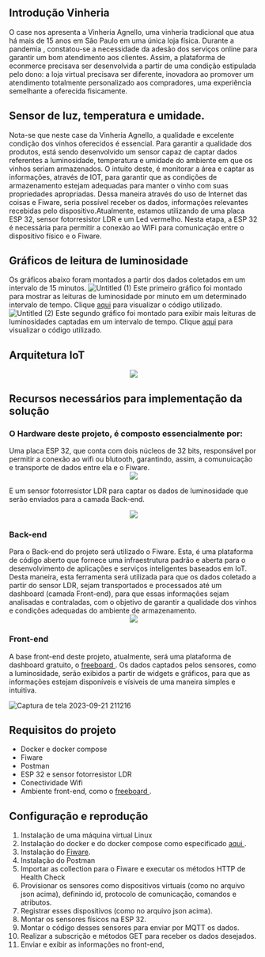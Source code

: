 ## Introdução Vinheria 
O case nos apresenta a Vinheria Agnello, uma vinheria tradicional que atua há mais de 15 anos em São Paulo em uma única loja física. Durante a pandemia , constatou-se a necessidade da adesão dos serviços online para garantir um bom atendimento aos clientes. Assim, a plataforma de econmerce precisava ser desenvolvida a partir de uma condição estipulada pelo dono: a loja virtual precisava ser diferente, inovadora ao promover um atendimento totalmente personalizado aos compradores, uma experiência semelhante a oferecida fisicamente.

## Sensor de luz, temperatura e umidade.
Nota-se que neste case da Vinheria Agnello, a qualidade e excelente condição dos vinhos oferecidos é essencial.
Para garantir a qualidade dos produtos, está sendo desenvolvido um sensor capaz de captar dados referentes a luminosidade, temperatura e umidade do ambiente em que os vinhos seriam armazenados. O intuito deste, é monitorar a área e captar as informações, através de IOT, para garantir que as condições de armazenamento estejam adequadas para manter o vinho com suas propriedades apropriadas. Dessa maneira através do uso de Internet das coisas e Fiware, seria possível receber os dados, informações relevantes recebidas pelo dispositivo.Atualmente, estamos utilizando de uma placa ESP 32, sensor fotorresistor LDR e um Led vermelho. Nesta etapa, a ESP 32 é necessária para permitir a conexão ao WIFi para comunicação entre o dispositivo físico e o Fiware.

## Gráficos de leitura de luminosidade
Os gráficos abaixo foram montados a partir dos dados coletados em um intervalo de 15 minutos.
![Untitled (1)](https://github.com/fernandakaory/cp5-edge/assets/126582859/d7a043ad-0085-4fec-aeb8-a93f3da52889)
Este primeiro gráfico foi montado para mostrar as leituras de luminosidade por minuto em um determinado intervalo de tempo. Clique <a href="https://github.com/fernandakaory/cp5-edge/blob/main/grafico.py">aqui</a> para visualizar o código utilizado.
![Untitled (2)](https://github.com/fernandakaory/cp5-edge/assets/126582859/48b73f69-59a5-46c5-8c1d-aa1ed0bb00ed)
Este segundo gráfico foi montado para exibir mais leituras de luminosidades captadas em um intervalo de tempo. Clique <a href="https://github.com/fernandakaory/cp5-edge/blob/main/grafico2.py">aqui</a> para visualizar o código utilizado.

## Arquitetura IoT
<div align="center">
  <img src="https://github.com/fernandakaory/cp5-edge/assets/126582859/14d7e32c-9c77-4bf5-b993-9316b761b6ad" >
</div>


## Recursos necessários para implementação da solução
<h3>O Hardware deste projeto, é composto essencialmente por: </h3>
Uma placa ESP 32, que conta com dois núcleos de 32 bits, responsável por permitir a conexão ao wifi ou blutooth, garantindo, assim, a comunuicação e transporte de dados entre ela e o Fiware.

<div align="center">
  <img src="https://github.com/fernandakaory/sprint3-edge/assets/126582859/2530d075-fcab-4b35-ad58-5eed09751ef7" >
</div>

E um sensor fotorresistor LDR para captar os dados de luminosidade que serão enviados para a camada Back-end.
<div align="center">
  <img src="https://github.com/fernandakaory/cp5-edge/assets/126582859/e915c367-c692-450a-985c-a55a7eae9e41" >
</div>
<h3>Back-end</h3>
Para o Back-end do projeto será utilizado o Fiware. Esta, é uma plataforma de código aberto que fornece uma infraestrutura padrão e aberta para o desenvolvimento de aplicações e serviços inteligentes baseados em IoT. Desta maneira, esta ferramenta será utilizada para que os dados coletado a partir do sensor LDR, sejam transportados e processados até um dashboard (camada Front-end), para que essas informações sejam analisadas e contraladas, com o objetivo de garantir a qualidade dos vinhos e condições adequadas do ambiente de armazenamento.
<div align="center">
  <img src="https://github.com/fernandakaory/sprint3-edge/assets/126582859/dcd4980b-f53f-444d-99d6-4925a6668d87" >
</div>
<h3>Front-end</h3>
A base front-end deste projeto, atualmente, será uma plataforma de dashboard gratuito, o <a href=https://freeboard.io/> freeboard </a>. Os dados captados pelos sensores, como a luminosidade, serão exibidos a partir de widgets e gráficos, para que as informações estejam disponíveis e vísiveis de uma maneira simples e intuitiva.

![Captura de tela 2023-09-21 211216](https://github.com/fernandakaory/cp5-edge/assets/126582859/58b6d4c4-50bc-40ce-ae28-d5bc36d917e1)


## Requisitos do projeto
- Docker e docker compose
- Fiware
- Postman
- ESP 32 e sensor fotorresistor LDR
- Conectividade Wifi
- Ambiente front-end, como o <a href=https://freeboard.io/> freeboard </a>.
  
## Configuração e reprodução
1. Instalação de uma máquina virtual Linux
2. Instalação do docker e do docker compose como especificado <a href="https://docs.docker.com/engine/install/ubuntu/"> aqui </a>.
3. Instalação do <a href=https://github.com/fabiocabrini/fiware> Fiware</a>.
4. Instalação do Postman
5. Importar as collection para o Fiware e executar os métodos HTTP de Health Check
6. Provisionar os sensores como dispositivos virtuais (como no arquivo json acima), definindo id, protocolo de comunicação, comandos e atributos.
7. Registrar esses dispositivos  (como no arquivo json acima).
8. Montar os sensores físicos na ESP 32.
9. Montar o código desses sensores para enviar por MQTT os dados.
10. Realizar a subscrição e métodos GET para receber os dados desejados.
11. Enviar e exibir as informações no front-end,
